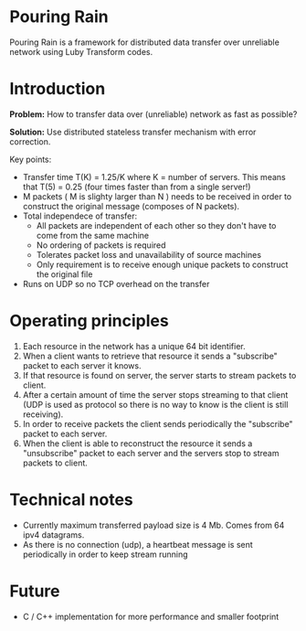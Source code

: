 Pouring Rain
============

Pouring Rain is a framework for distributed data transfer over unreliable network using Luby Transform codes.


Introduction
============

**Problem:** How to transfer data over (unreliable) network as fast as possible?

**Solution:** Use distributed stateless transfer mechanism with error correction.

Key points:

* Transfer time T(K) = 1.25/K where K = number of servers. This means that T(5) = 0.25 (four times faster than from a single server!)
* M packets ( M is slighty larger than N ) needs to be received in order to construct the original message (composes of N packets).
* Total independece of transfer:
	* All packets are independent of each other so they don't have to come from the same machine	
	* No ordering of packets is required
	* Tolerates packet loss and unavailability of source machines
	* Only requirement is to receive enough unique packets to construct the original file
* Runs on UDP so no TCP overhead on the transfer


Operating principles
============

1. Each resource in the network has a unique 64 bit identifier. 
2. When a client wants to retrieve that resource it sends a "subscribe" packet to each server it knows. 
3. If that resource is found on server, the server starts to stream packets to client. 
4. After a certain amount of time the server stops streaming to that client (UDP is used as protocol so there is no way to know is the client is still receiving).
5. In order to receive packets the client sends periodically the "subscribe" packet to each server. 
6. When the client is able to reconstruct the resource it sends a "unsubscribe" packet to each server and the servers stop to stream packets to client.



Technical notes
============

* Currently maximum transferred payload size is 4 Mb. Comes from 64 ipv4 datagrams.
* As there is no connection (udp), a heartbeat message is sent periodically in order to keep stream running



Future
============

* C / C++ implementation for more performance and smaller footprint
